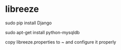 libreeze
========

sudo pip install Django

sudo apt-get install python-mysqldb

copy libreeze.properties to ~ and configure it properly
